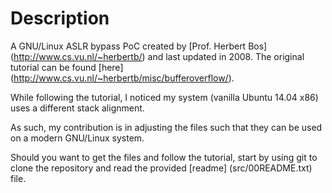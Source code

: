 # Description

A GNU/Linux ASLR bypass PoC created by [Prof. Herbert Bos] (http://www.cs.vu.nl/~herbertb/) and last updated in 2008. The original tutorial can be found [here] (http://www.cs.vu.nl/~herbertb/misc/bufferoverflow/).

While following the tutorial, I noticed my system (vanilla Ubuntu 14.04 x86) uses a different stack alignment. 

As such, my contribution is in adjusting the files such that they can be used on a modern GNU/Linux system.

Should you want to get the files and follow the tutorial, start by using git to clone the repository and read the provided [readme] (src/00README.txt) file.
